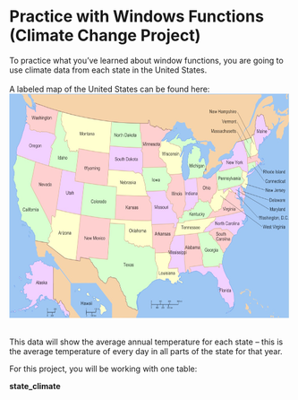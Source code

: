 <h1>Practice with Windows Functions (Climate Change Project)</h1>

To practice what you’ve learned about window functions, you are going to use climate data from each state in the United States.
<br><br>A labeled map of the United States can be found here:<br> <img src="usmap.jpeg" alt ="" height="400" width="500">

<br>
This data will show the average annual temperature for each state – this is the average temperature of every day in all parts of the state for that year.
<br>

For this project, you will be working with one table:

<strong>state_climate</strong>
